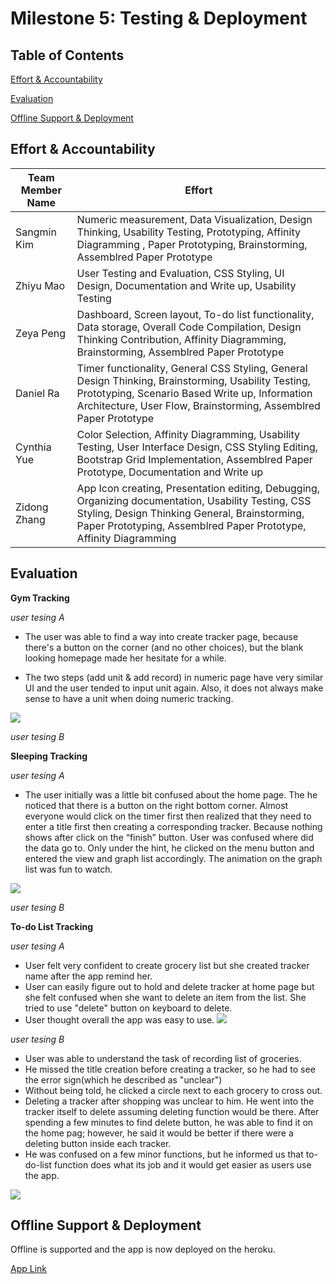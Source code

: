 # Milestone 5: Testing & Deployment

## Table of Contents
[Effort & Accountability](#effort)

<div class=‘page-break’></div>

[Evaluation](#evaluation)

<div class=‘page-break’></div>

[Offline Support & Deployment](#offline)

<div class=‘page-break’></div>





<a name="effort"></a>

## Effort & Accountability


| Team Member Name  | Effort |
| ------------- | ------------- |
| Sangmin Kim | Numeric measurement, Data Visualization, Design Thinking, Usability Testing, Prototyping, Affinity Diagramming  , Paper Prototyping, Brainstorming, Assemblred Paper Prototype  |
| Zhiyu Mao  |  User Testing and Evaluation, CSS Styling, UI Design, Documentation and Write up, Usability Testing|
| Zeya Peng  | Dashboard, Screen layout, To-do list functionality, Data storage, Overall Code Compilation, Design Thinking Contribution, Affinity Diagramming, Brainstorming, Assemblred Paper Prototype  |
| Daniel Ra  | Timer functionality, General CSS Styling, General Design Thinking, Brainstorming, Usability Testing, Prototyping, Scenario Based Write up, Information Architecture, User Flow, Brainstorming, Assemblred Paper Prototype |
| Cynthia Yue  | Color Selection, Affinity Diagramming, Usability Testing, User Interface Design, CSS Styling Editing, Bootstrap Grid Implementation, Assemblred Paper Prototype, Documentation and Write up   |
| Zidong Zhang  | App Icon creating, Presentation editing, Debugging, Organizing documentation, Usability Testing, CSS Styling, Design Thinking General, Brainstorming, Paper Prototyping, Assemblred Paper Prototype, Affinity Diagramming  |

<a name="evaluation"></a>

## Evaluation

**Gym Tracking** 
<div class=‘page-break’></div>

*user tesing A*
<div class=‘page-break’></div>

- The user was able to find a way into create tracker page, because there's a button on the corner (and no other choices), but the blank looking homepage made her hesitate for a while. 

- The two steps (add unit & add record) in numeric page have very similar UI and the user tended to input unit again. Also, it does not always make sense to have a unit when doing numeric tracking. 

![](https://github.coecis.cornell.edu/info4340-fa2018/jack-and-coke-project/blob/master/documents/milestone5-deployment/evaluation/numeric.png)

*user tesing B*
<div class=‘page-break’></div>


**Sleeping Tracking** 
<div class=‘page-break’></div>

*user tesing A*
<div class=‘page-break’></div>

- The user initially was a little bit confused about the home page. The he noticed that there is a button on the right bottom corner.
Almost everyone would click on the timer first then realized that they need to enter a title first then creating a corresponding tracker.
Because nothing shows after click on the “finish” button. User was confused where did the data go to. Only under the hint, he clicked on the menu button and entered the view and graph list accordingly.
The animation on the graph list was fun to watch.

![](https://github.coecis.cornell.edu/info4340-fa2018/jack-and-coke-project/blob/master/documents/milestone5-deployment/evaluation/sleep-timer.jpg)

*user tesing B*
<div class=‘page-break’></div>



**To-do List Tracking** 
<div class=‘page-break’></div>

*user tesing A*
<div class=‘page-break’></div>

- User felt very confident to create grocery list but she created tracker name after the app remind her.
- User can easily figure out to hold and delete tracker at home page but she felt confused when she want to delete an item from the list. She tried to use "delete" button on keyboard to delete.
- User thought overall the app was easy to use.
![](https://github.coecis.cornell.edu/info4340-fa2018/jack-and-coke-project/blob/master/documents/milestone5-deployment/evaluation/todo.jpg)

*user tesing B*
<div class=‘page-break’></div>

- User was able to understand the task of recording list of groceries.
- He missed the title creation before creating a tracker, so he had to see the error sign(which he described as "unclear")
- Without being told, he clicked a circle next to each grocery to cross out.
- Deleting a tracker after shopping was unclear to him. He went into the tracker itself to delete assuming deleting function would be there. After spending a few minutes to find delete button, he was able to find it on the home pag; however, he said it would be better if there were a deleting button inside each tracker.
- He was confused on a few minor functions, but he informed us that to-do-list function does what its job and it would get easier as users use the app.

![](https://github.coecis.cornell.edu/info4340-fa2018/jack-and-coke-project/blob/master/documents/milestone5-deployment/evaluation/todo(Matt).jpg)


<a name="offline"></a>

## Offline Support & Deployment

Offline is supported and the app is now deployed on the heroku.
<div class=‘page-break’></div>

[App Link](http://jackandcoke.herokuapp.com)
